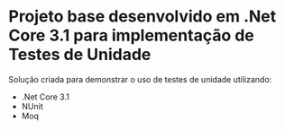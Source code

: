 # Projeto base desenvolvido em .Net Core 3.1 para implementação de Testes de Unidade 

Solução criada para demonstrar o uso de testes de unidade utilizando:
* .Net Core 3.1
* NUnit
* Moq
